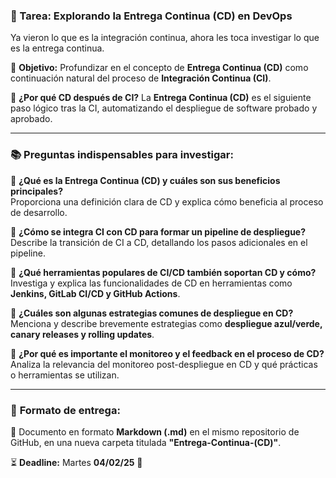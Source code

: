 ### 🚀 Tarea: Explorando la Entrega Continua (CD) en DevOps

Ya vieron lo que es la integración continua, ahora les toca investigar lo que es la entrega continua.

📌 **Objetivo:** Profundizar en el concepto de **Entrega Continua (CD)** como continuación natural del proceso de **Integración Continua (CI)**.

🔄 **¿Por qué CD después de CI?**
La **Entrega Continua (CD)** es el siguiente paso lógico tras la CI, automatizando el despliegue de software probado y aprobado.

---

### 📚 Preguntas indispensables para investigar:

📌 **¿Qué es la Entrega Continua (CD) y cuáles son sus beneficios principales?**  
 Proporciona una definición clara de CD y explica cómo beneficia al proceso de desarrollo.

📌 **¿Cómo se integra CI con CD para formar un pipeline de despliegue?**  
 Describe la transición de CI a CD, detallando los pasos adicionales en el pipeline.

📌 **¿Qué herramientas populares de CI/CD también soportan CD y cómo?**  
 Investiga y explica las funcionalidades de CD en herramientas como **Jenkins, GitLab CI/CD y GitHub Actions**.

📌 **¿Cuáles son algunas estrategias comunes de despliegue en CD?**  
 Menciona y describe brevemente estrategias como **despliegue azul/verde, canary releases y rolling updates**.

📌 **¿Por qué es importante el monitoreo y el feedback en el proceso de CD?**  
 Analiza la relevancia del monitoreo post-despliegue en CD y qué prácticas o herramientas se utilizan.

---

### 📂 **Formato de entrega:**
📜 Documento en formato **Markdown (.md)** en el mismo repositorio de GitHub, en una nueva carpeta titulada **"Entrega-Continua-(CD)"**.

⏳ **Deadline:** Martes **04/02/25** 📆

